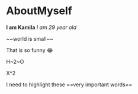 # AboutMyself
**I am Kamila**
*I am 29 year old*

<p>~~world is small~~<br />
  
That is so funny 😂</p>
H~2~O </p>
X^2 </p>
I need to highlight these
==very important words== </p>


